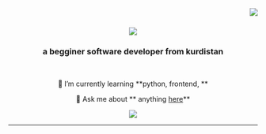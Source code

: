 <img align="right" src="https://visitor-badge.laobi.icu/badge?page_id=lostsoftware.lostsoftware" />

<h1 align="center">
    <img src="https://readme-typing-svg.herokuapp.com/?font=Righteous&size=35&center=true&vCenter=true&width=500&height=70&duration=4000&lines=Hi+There!+👋;+I'm+lost+software!;" />
</h1>

<h3 align="center">a begginer software developer from kurdistan </h3>

<br/>

<div align="center">
 
 
 
 🌱 I’m currently learning **python, frontend, **

💬 Ask me about ** anything [here](https://www.instagram.com/lo1stt)**



 </div>
 
<div align="center"> 
  <a href="mailto:rrrdaaa98@gmail.com">
    <img src="https://img.shields.io/badge/Gmail-333333?style=for-the-badge&logo=gmail&logoColor=red" />

<hr/>

